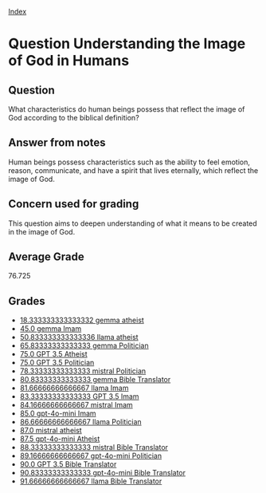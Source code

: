 
[Index](../../index.md)
# Question Understanding the Image of God in Humans
## Question
What characteristics do human beings possess that reflect the image of God according to the biblical definition?

## Answer from notes
Human beings possess characteristics such as the ability to feel emotion, reason, communicate, and have a spirit that lives eternally, which reflect the image of God.

## Concern used for grading
This question aims to deepen understanding of what it means to be created in the image of God.

## Average Grade
76.725

## Grades
 * [18.333333333333332 gemma atheist](../answers/gemma_atheist/Understanding_the_Image_of_God_in_Humans.md)
 * [45.0 gemma Imam](../answers/gemma_Imam/Understanding_the_Image_of_God_in_Humans.md)
 * [50.833333333333336 llama atheist](../answers/llama_atheist/Understanding_the_Image_of_God_in_Humans.md)
 * [65.83333333333333 gemma Politician](../answers/gemma_Politician/Understanding_the_Image_of_God_in_Humans.md)
 * [75.0 GPT 3.5 Atheist](../answers/GPT_3.5_Atheist/Understanding_the_Image_of_God_in_Humans.md)
 * [75.0 GPT 3.5 Politician](../answers/GPT_3.5_Politician/Understanding_the_Image_of_God_in_Humans.md)
 * [78.33333333333333 mistral Politician](../answers/mistral_Politician/Understanding_the_Image_of_God_in_Humans.md)
 * [80.83333333333333 gemma Bible Translator](../answers/gemma_Bible_Translator/Understanding_the_Image_of_God_in_Humans.md)
 * [81.66666666666667 llama Imam](../answers/llama_Imam/Understanding_the_Image_of_God_in_Humans.md)
 * [83.33333333333333 GPT 3.5 Imam](../answers/GPT_3.5_Imam/Understanding_the_Image_of_God_in_Humans.md)
 * [84.16666666666667 mistral Imam](../answers/mistral_Imam/Understanding_the_Image_of_God_in_Humans.md)
 * [85.0 gpt-4o-mini Imam](../answers/gpt-4o-mini_Imam/Understanding_the_Image_of_God_in_Humans.md)
 * [86.66666666666667 llama Politician](../answers/llama_Politician/Understanding_the_Image_of_God_in_Humans.md)
 * [87.0 mistral atheist](../answers/mistral_atheist/Understanding_the_Image_of_God_in_Humans.md)
 * [87.5 gpt-4o-mini Atheist](../answers/gpt-4o-mini_Atheist/Understanding_the_Image_of_God_in_Humans.md)
 * [88.33333333333333 mistral Bible Translator](../answers/mistral_Bible_Translator/Understanding_the_Image_of_God_in_Humans.md)
 * [89.16666666666667 gpt-4o-mini Politician](../answers/gpt-4o-mini_Politician/Understanding_the_Image_of_God_in_Humans.md)
 * [90.0 GPT 3.5 Bible Translator](../answers/GPT_3.5_Bible_Translator/Understanding_the_Image_of_God_in_Humans.md)
 * [90.83333333333333 gpt-4o-mini Bible Translator](../answers/gpt-4o-mini_Bible_Translator/Understanding_the_Image_of_God_in_Humans.md)
 * [91.66666666666667 llama Bible Translator](../answers/llama_Bible_Translator/Understanding_the_Image_of_God_in_Humans.md)
